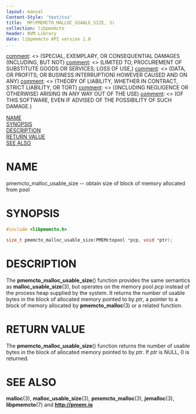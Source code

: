 ```yaml
---
layout: manual
Content-Style: 'text/css'
title: _MP(PMEMCTO_MALLOC_USABLE_SIZE, 3)
collection: libpmemcto
header: NVM Library
date: libpmemcto API version 1.0
...
```


[comment]: <> (Copyright 2017, Intel Corporation)

[comment]: <> (Redistribution and use in source and binary forms, with or without)
[comment]: <> (modification, are permitted provided that the following conditions)
[comment]: <> (are met:)
[comment]: <> (    * Redistributions of source code must retain the above copyright)
[comment]: <> (      notice, this list of conditions and the following disclaimer.)
[comment]: <> (    * Redistributions in binary form must reproduce the above copyright)
[comment]: <> (      notice, this list of conditions and the following disclaimer in)
[comment]: <> (      the documentation and/or other materials provided with the)
[comment]: <> (      distribution.)
[comment]: <> (    * Neither the name of the copyright holder nor the names of its)
[comment]: <> (      contributors may be used to endorse or promote products derived)
[comment]: <> (      from this software without specific prior written permission.)

[comment]: <> (THIS SOFTWARE IS PROVIDED BY THE COPYRIGHT HOLDERS AND CONTRIBUTORS)
[comment]: <> ("AS IS" AND ANY EXPRESS OR IMPLIED WARRANTIES, INCLUDING, BUT NOT)
[comment]: <> (LIMITED TO, THE IMPLIED WARRANTIES OF MERCHANTABILITY AND FITNESS FOR)
[comment]: <> (A PARTICULAR PURPOSE ARE DISCLAIMED. IN NO EVENT SHALL THE COPYRIGHT)
[comment]: <> (OWNER OR CONTRIBUTORS BE LIABLE FOR ANY DIRECT, INDIRECT, INCIDENTAL,)
[comment]: <> (SPECIAL, EXEMPLARY, OR CONSEQUENTIAL DAMAGES (INCLUDING, BUT NOT)
[comment]: <> (LIMITED TO, PROCUREMENT OF SUBSTITUTE GOODS OR SERVICES; LOSS OF USE,)
[comment]: <> (DATA, OR PROFITS; OR BUSINESS INTERRUPTION) HOWEVER CAUSED AND ON ANY)
[comment]: <> (THEORY OF LIABILITY, WHETHER IN CONTRACT, STRICT LIABILITY, OR TORT)
[comment]: <> ((INCLUDING NEGLIGENCE OR OTHERWISE) ARISING IN ANY WAY OUT OF THE USE)
[comment]: <> (OF THIS SOFTWARE, EVEN IF ADVISED OF THE POSSIBILITY OF SUCH DAMAGE.)

[comment]: <> (pmemcto_malloc_usable_size.3 -- man page for libpmemcto)

[NAME](#name)<br />
[SYNOPSIS](#synopsis)<br />
[DESCRIPTION](#description)<br />
[RETURN VALUE](#return-value)<br />
[SEE ALSO](#see-also)<br />


# NAME #

pmemcto_malloc_usable_size -- obtain size of block of memory allocated from pool


# SYNOPSIS #

```c
#include <libpmemcto.h>

size_t pmemcto_malloc_usable_size(PMEMctopool *pcp, void *ptr);
```


# DESCRIPTION #


The **pmemcto_malloc_usable_size**() function provides the same semantics
as **malloc_usable_size**(3), but operates on the memory pool *pcp* instead
of the process heap supplied by the system.  It returns the number of usable
bytes in the block of allocated memory pointed to by *ptr*, a pointer to
a block of memory allocated by **pmemcto_malloc**(3) or a related function.


# RETURN VALUE #

The **pmemcto_malloc_usable_size**() function returns the number of usable
bytes in the block of allocated memory pointed to by *ptr*.
If *ptr* is NULL, 0 is returned.


# SEE ALSO #

**malloc**(3), **malloc_usable_size**(3), **pmemcto_malloc**(3),
**jemalloc**(3), **libpmemcto**(7) and **<http://pmem.io>**
